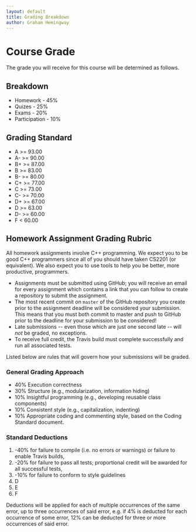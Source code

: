 ```yaml
---
layout: default
title: Grading Breakdown
author: Graham Hemingway
---
```

# Course Grade

The grade you will receive for this course will be determined as follows.

## Breakdown

* Homework - 45%
* Quizes - 25%
* Exams - 20%
* Participation - 10%

## Grading Standard

* A >= 93.00
* A- >= 90.00
* B+ >= 87.00
* B >= 83.00
* B- >= 80.00
* C+ >= 77.00
* C >= 73.00
* C- >= 70.00
* D+ >= 67.00
* D >= 63.00
* D- >= 60.00
* F < 60.00

## Homework Assignment Grading Rubric

All homework assignments involve C++ programming.  We expect you to be good C++
programmers since all of you should have taken CS2201 (or equivalent). We also
expect you to use tools to help you be better, more productive, programmers.

* Assignments must be submitted using GitHub; you will receive an email for
  every assignment which contains a link that you can follow to create a
  repository to submit the assignment.
* The most recent commit on `master` of the GitHub repository you create prior
  to the assignment deadline will be considered your submission. This means that
  you must both commit to master and push to GitHub prior to the deadline for
  your submission to be considered!
* Late submissions -- even those which are just one second late -- will *not*
  be graded, no exceptions.
* To receive full credit, the Travis build must complete successfully and run
  all associated tests.

Listed below are rules that will govern how your submissions will be graded.

### General Grading Approach

* 40% Execution correctness 
* 30% Structure (e.g., modularization, information hiding) 
* 10% Insightful programming (e.g., developing reusable class components) 
* 10% Consistent style (e.g., capitalization, indenting) 
* 10% Appropriate coding and commenting style, based on the Coding Standard document.

### Standard Deductions

1. -40% for failure to compile (i.e. no errors or warnings) or
   failure to enable Travis builds,
1. -20% for failure to pass all tests; proportional credit will be awarded for
   all successful tests,
1. -10% for failure to conform to style guidelines
1. D
1. E
1. F

Deductions will be applied for each of multiple occurrences of the same error,
up to three occurrences of said error, e.g. if 4% is deducted for each
occurrence of some error, 12% can be deducted for three or more occurrences of
said error.
